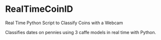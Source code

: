 # RealTimeCoinID
Real Time Python Script to Classify Coins with a Webcam

Classifies dates on pennies using 3 caffe models in real time with Python.
